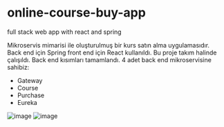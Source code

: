 # online-course-buy-app
full stack web app with react and spring

Mikroservis mimarisi ile oluşturulmuş bir kurs satın alma uygulamasıdır.
Back end için Spring front end için React kullanıldı.
Bu proje takım halinde çalışıldı.
Back end kısımları tamamlandı.
4 adet back end mikroservisine sahibiz:
 - Gateway
 - Course
 - Purchase
 - Eureka


![image](https://user-images.githubusercontent.com/78312646/182765956-9a063b4e-6b68-4544-b77d-86cb5862c37d.png)
![image](https://user-images.githubusercontent.com/78312646/182765968-0d02adb6-e18a-40fa-8097-abb43f0b311b.png)
